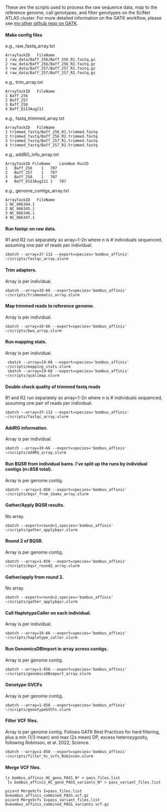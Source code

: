 These are the scripts used to process the raw sequence data, map to the reference genome, call genotypes, and filter genotypes on the SciNet ATLAS cluster. For more detailed information on the GATK workflow, please see [my other github repo on GATK](https://github.com/renaschweizer/congen-gatk).

#### Make config files

e.g., raw_fastq_array.txt

```{unix}
ArrayTaskID   FileName
1 raw_data/Baff_256/Baff_256_R1.fastq.gz
2 raw_data/Baff_256/Baff_256_R2.fastq.gz
3 raw_data/Baff_257/Baff_257_R1.fastq.gz
4 raw_data/Baff_257/Baff_257_R2.fastq.gz
```

e.g., trim_array.txt
```{unix}
ArrayTaskID   FileName
1 Baff_256
2 Baff_257
3 Baff_258
4 Baff_ESI3Aug211
```

e.g., fastq_trimmed_array.txt
```{unix}
ArrayTaskID   FileName
1 trimmed_fastq/Baff_256_R1.trimmed.fastq
2 trimmed_fastq/Baff_256_R2.trimmed.fastq
3 trimmed_fastq/Baff_257_R1.trimmed.fastq
4 trimmed_fastq/Baff_257_R2.trimmed.fastq
```

e.g., addRG_info_array.txt
```{unix}
ArrayTaskID	FileName	LaneNum	RunID
1	Baff_256	1	707
2	Baff_257	1	707
3	Baff_258	1	707
4	Baff_ESI3Aug211	1	707
```

e.g., genome_contigs_array.txt
```{unix}
ArrayTaskID   FileName
1 NC_066344.1
2 NC_066345.1
3 NC_066346.1
4 NC_066347.1
```


#### Run fastqc on raw data. 
R1 and R2 run separately so array=1-2n where n is # individuals sequenced, assuming one pair of reads per individual.

```{unix}
sbatch --array=37-132 --export=species='bombus_affinis' ~/scripts/fastqc_array.slurm
```

#### Trim adapters. 
Array is per individual. 

```{unix}
sbatch --array=19-66 --export=species='bombus_affinis' ~/scripts/trimmomatic_array.slurm
```

#### Map trimmed reads to reference genome.
Array is per individual. 

```{unix}
sbatch --array=19-66 --export=species='bombus_affinis' ~/scripts/bwa_array.slurm 
```

#### Run mapping stats.
Array is per individual. 

```{unix}
 sbatch --array=19-66 --export=species='bombus_affinis'  ~/scripts/mapping_stats.slurm
 sbatch --array=19-66 --export=species='bombus_affinis' ~/scripts/qualimap.slurm 
```
 
#### Double check quality of trimmed fastq reads
R1 and R2 run separately so array=1-2n where n is # individuals sequenced, assuming one pair of reads per individual.

```{unix}
sbatch --array=37-132 --export=species='bombus_affinis' ~/scripts/fastqc_array.slurm
```

#### AddRG information. 
Array is per individual.

```{unix}
sbatch --array=19-66 --export=species='bombus_affinis' ~/scripts/addRG_array.slurm
```

#### Run BQSR from individual bams. I've split up the runs by individual contigs (n=858 total).
Array is per genome contig.

```{unix}
sbatch --array=1-858 --export=species='bombus_affinis' ~/scripts/bqsr_from_ibams_array.slurm
```

#### Gather/Apply BQSR results.
No array.

```{unix}
sbatch --export=round=1,species='bombus_affinis' ~/scripts/gather_applybqsr.slurm
```

#### Round 2 of BQSR.
Array is per genome contig.

```{unix}
sbatch --array=1-858 --export=species='bombus_affinis' ~/scripts/bqsr_round2_array.slurm
```

#### Gather/apply from round 2. 
No array.

```{unix}
sbatch --export=round=2,species='bombus_affinis' ~/scripts/gather_applybqsr.slurm
```

#### Call HaplotypeCaller on each individual.
Array is per individual.

```{unix}
sbatch --array=19-66 --export=species='bombus_affinis' ~/scripts/haplotype_caller.slurm
```

#### Run GenomicsDBImport in array across contigs.
Array is per genome contig. 

```{unix}
sbatch --array=1-858 --export=species='bombus_affinis' ~/scripts/genomicsDBimport_array.slurm
```

#### Genotype GVCFs
Array is per genome contig. 

```{unix}
sbatch --array=1-858 --export=species='bombus_affinis' ~/scripts/genotypeGVCFs.slurm
```

#### Filter VCF files. 
Array is per genome contig. Follows GATK Best Practices for hard filtering, plus a min (1/3 mean) and max (2x mean) DP, excess heterozygosity, following Robinson, et al. 2022, Science.

```{unix}
sbatch --array=1-858 --export=species='bombus_affinis' ~/scripts/filter_hc_vcfs_Robinson.slurm
```

#### Merge VCF files.

```{unix}
ls bombus_affinis_HC_geno_PASS_N* > pass_files.list
 ls bombus_affinis_HC_geno_PASS_variants_N* > pass_variant_files.list

picard MergeVcfs I=pass_files.list O=bombus_affinis_combined_PASS.vcf.gz
picard MergeVcfs I=pass_variant_files.list O=bombus_affinis_combined_PASS_variants.vcf.gz
```



